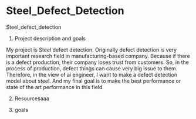 # Steel_Defect_Detection
Steel_defect_detection

1. Project description and goals

My project is Steel defect detection. Originally defect detection is very important research field 
in manufacturing-based company. Because if there is a defect production, their company loses 
trust from customers. So, in the process of production, defect things can cause very big issue 
to them. Therefore, in the view of ai engineer, I want to make a defect detection model about 
steel. And my final goal is to make the best performance or state of the art performance in this 
field.

2. Resourcesaaa

3. goals

